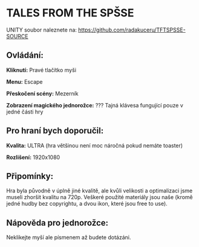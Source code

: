 # TALES FROM THE SPŠSE


UNITY soubor naleznete na: https://github.com/radakuceru/TFTSPSSE-SOURCE

## Ovládání:

**Kliknutí:** Pravé tlačítko myši

**Menu:** Escape

**Přeskočení scény:** Mezerník

**Zobrazení magického jednorožce:** ??? Tajná klávesa fungující pouze v jedné části hry


## Pro hraní bych doporučil:

**Kvalita:** ULTRA (hra většinou není moc náročná pokud nemáte toaster)

**Rozlišení:** 1920x1080

## Připomínky:

Hra byla původně v úplně jiné kvalitě, ale kvůli velikosti a optimalizaci jsme museli zhoršit kvalitu na 720p.
Veškeré použité materiály jsou naše (kromě jedné hudby bez copyrightu, a dvou ikon, které jsou free to use).

## Nápověda pro jednorožce:

Neklikejte myší ale písmenem až budete dotázáni.
